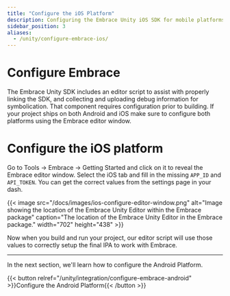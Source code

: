 ```yaml
---
title: "Configure the iOS Platform"
description: Configuring the Embrace Unity iOS SDK for mobile platforms
sidebar_position: 3
aliases:
  - /unity/configure-embrace-ios/
---
```


# Configure Embrace

The Embrace Unity SDK includes an editor script to assist with properly linking the SDK, and collecting and uploading debug information for symbolication. That component requires configuration prior to building. If your project ships on both Android and iOS make sure to configure both platforms using the Embrace editor window.

# Configure the iOS platform

Go to Tools -> Embrace -> Getting Started and click on it to reveal the Embrace editor window. Select the iOS tab and fill in the missing `APP_ID` and `API_TOKEN`. You can get the correct values from the settings page in your dash.

{{< image src="/docs/images/ios-configure-editor-window.png" alt="Image showing the location of the Embrace Unity Editor within the Embrace package" caption="The location of the Embrace Unity Editor in the Embrace package." width="702" height="438" >}}


Now when you build and run your project, our editor script will use those values to correctly setup the final IPA to work with Embrace.

---

In the next section, we'll learn how to configure the Android Platform.

{{< button relref="/unity/integration/configure-embrace-android" >}}Configure the Android Platform{{< /button >}}
